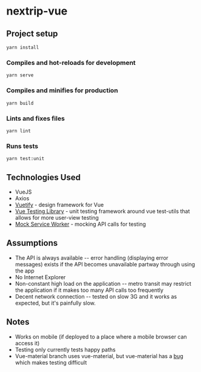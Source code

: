 # nextrip-vue

## Project setup
```
yarn install
```

### Compiles and hot-reloads for development
```
yarn serve
```

### Compiles and minifies for production
```
yarn build
```

### Lints and fixes files
```
yarn lint
```

### Runs tests
```
yarn test:unit
```

## Technologies Used
* VueJS
* Axios
* [Vuetify](https://vuetifyjs.com/en/) - design framework for Vue
* [Vue Testing Library](https://testing-library.com/docs/vue-testing-library/intro) - unit testing framework around vue test-utils that allows for more user-view testing
* [Mock Service Worker](https://mswjs.io/) - mocking API calls for testing

## Assumptions
* The API is always available -- error handling (displaying error messages) exists if the API becomes unavailable partway through using the app
* No Internet Explorer
* Non-constant high load on the application -- metro transit may restrict the application if it makes too many API calls too frequently
* Decent network connection -- tested on slow 3G and it works as expected, but it's painfully slow.

## Notes
* Works on mobile (if deployed to a place where a mobile browser can access it)
* Testing only currently tests happy paths
* Vue-material branch uses vue-material, but vue-material has a [bug](https://github.com/vuematerial/vue-material/issues/2285) which makes testing difficult